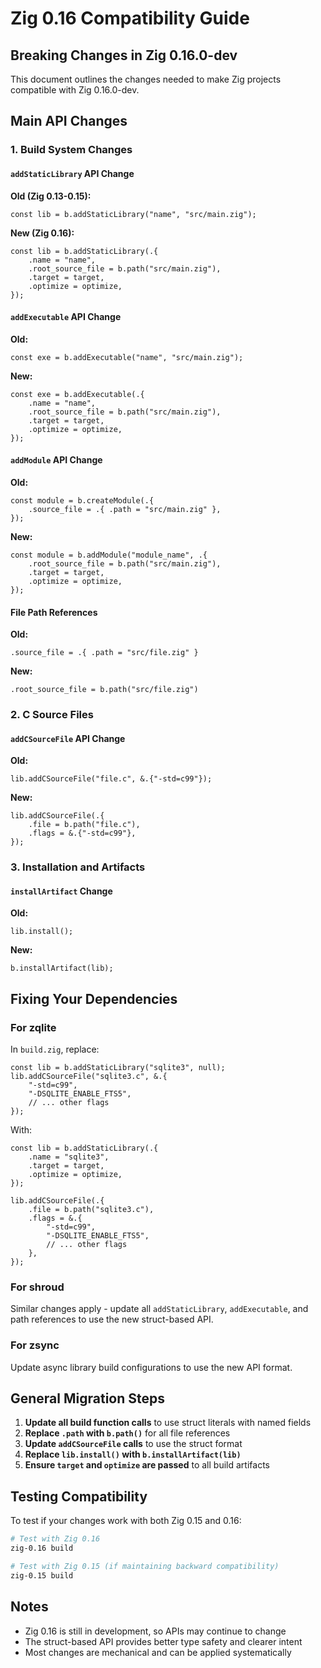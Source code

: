 # Zig 0.16 Compatibility Guide

## Breaking Changes in Zig 0.16.0-dev

This document outlines the changes needed to make Zig projects compatible with Zig 0.16.0-dev.

## Main API Changes

### 1. Build System Changes

#### `addStaticLibrary` API Change
**Old (Zig 0.13-0.15):**
```zig
const lib = b.addStaticLibrary("name", "src/main.zig");
```

**New (Zig 0.16):**
```zig
const lib = b.addStaticLibrary(.{
    .name = "name",
    .root_source_file = b.path("src/main.zig"),
    .target = target,
    .optimize = optimize,
});
```

#### `addExecutable` API Change
**Old:**
```zig
const exe = b.addExecutable("name", "src/main.zig");
```

**New:**
```zig
const exe = b.addExecutable(.{
    .name = "name",
    .root_source_file = b.path("src/main.zig"),
    .target = target,
    .optimize = optimize,
});
```

#### `addModule` API Change
**Old:**
```zig
const module = b.createModule(.{
    .source_file = .{ .path = "src/main.zig" },
});
```

**New:**
```zig
const module = b.addModule("module_name", .{
    .root_source_file = b.path("src/main.zig"),
    .target = target,
    .optimize = optimize,
});
```

#### File Path References
**Old:**
```zig
.source_file = .{ .path = "src/file.zig" }
```

**New:**
```zig
.root_source_file = b.path("src/file.zig")
```

### 2. C Source Files

#### `addCSourceFile` API Change
**Old:**
```zig
lib.addCSourceFile("file.c", &.{"-std=c99"});
```

**New:**
```zig
lib.addCSourceFile(.{
    .file = b.path("file.c"),
    .flags = &.{"-std=c99"},
});
```

### 3. Installation and Artifacts

#### `installArtifact` Change
**Old:**
```zig
lib.install();
```

**New:**
```zig
b.installArtifact(lib);
```

## Fixing Your Dependencies

### For zqlite

In `build.zig`, replace:
```zig
const lib = b.addStaticLibrary("sqlite3", null);
lib.addCSourceFile("sqlite3.c", &.{
    "-std=c99",
    "-DSQLITE_ENABLE_FTS5",
    // ... other flags
});
```

With:
```zig
const lib = b.addStaticLibrary(.{
    .name = "sqlite3",
    .target = target,
    .optimize = optimize,
});

lib.addCSourceFile(.{
    .file = b.path("sqlite3.c"),
    .flags = &.{
        "-std=c99",
        "-DSQLITE_ENABLE_FTS5",
        // ... other flags
    },
});
```

### For shroud

Similar changes apply - update all `addStaticLibrary`, `addExecutable`, and path references to use the new struct-based API.

### For zsync

Update async library build configurations to use the new API format.

## General Migration Steps

1. **Update all build function calls** to use struct literals with named fields
2. **Replace `.path` with `b.path()`** for all file references
3. **Update `addCSourceFile` calls** to use the struct format
4. **Replace `lib.install()` with `b.installArtifact(lib)`**
5. **Ensure `target` and `optimize` are passed** to all build artifacts

## Testing Compatibility

To test if your changes work with both Zig 0.15 and 0.16:

```bash
# Test with Zig 0.16
zig-0.16 build

# Test with Zig 0.15 (if maintaining backward compatibility)
zig-0.15 build
```

## Notes

- Zig 0.16 is still in development, so APIs may continue to change
- The struct-based API provides better type safety and clearer intent
- Most changes are mechanical and can be applied systematically